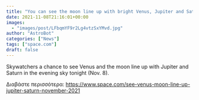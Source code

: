 ```yaml
---
title: "You can see the moon line up with bright Venus, Jupiter and Saturn in the sky tonight"
date: 2021-11-08T21:16:01+00:00
images:
  - "images/post/LFbqmYF9r2Lg4vtzSxYMvd.jpg"
author: "AstroBot"
categories: ["News"]
tags: ["space.com"]
draft: false
---
```


Skywatchers a chance to see Venus and the moon line up with Jupiter and Saturn in the evening sky tonight (Nov. 8). 

Διαβάστε περισσότερα: https://www.space.com/see-venus-moon-line-up-jupiter-saturn-november-2021
